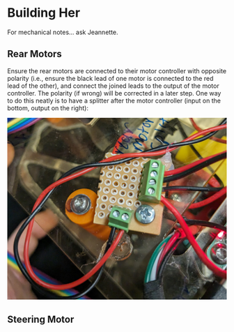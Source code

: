 # Building Her
For mechanical notes... ask Jeannette.

## Rear Motors
Ensure the rear motors are connected to their motor controller with opposite
polarity (i.e., ensure the black lead of one motor is connected to the red lead
of the other), and connect the joined leads to the output of the motor
controller. The polarity (if wrong) will be corrected in a later step. One way
to do this neatly is to have a splitter after the motor controller (input on
the bottom, output on the right):

![rear motor hookup](./images/rear-motor-hookup.jpg)

## Steering Motor
